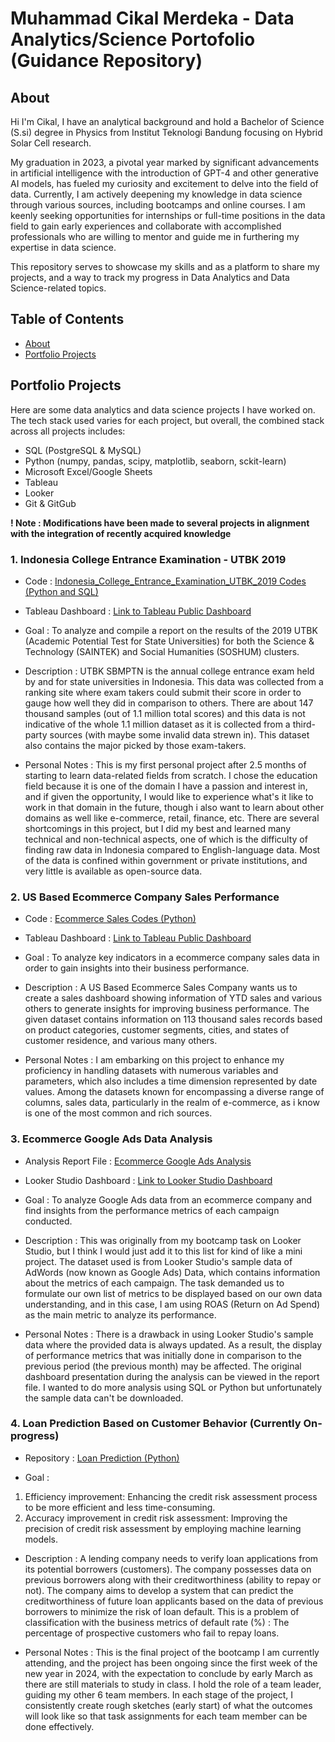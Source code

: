# Muhammad Cikal Merdeka - Data Analytics/Science Portofolio (Guidance Repository)

## About
Hi I'm Cikal, I have an analytical background and hold a Bachelor of Science (S.si) degree in Physics from Institut Teknologi Bandung focusing on Hybrid Solar Cell research.

My graduation in 2023, a pivotal year marked by significant advancements in artificial intelligence with the introduction of GPT-4 and other generative AI models, has fueled my curiosity and excitement to delve into the field of data.
Currently, I am actively deepening my knowledge in data science through various sources, including bootcamps and online courses.
I am keenly seeking opportunities for internships or full-time positions in the data field to gain early experiences and collaborate with accomplished professionals who are willing to mentor and guide me in furthering my expertise in data science.

This repository serves to showcase my skills and as a platform to share my projects, and a way to track my progress in Data Analytics and Data Science-related topics.

## Table of Contents
* [About](https://github.com/mcikalmerdeka/Data-Analyst-Scientist-Portofolio?tab=readme-ov-file#about)
* [Portfolio Projects](https://github.com/mcikalmerdeka/Data-Analyst-Scientist-Portofolio?tab=readme-ov-file#portfolio-projects)

## Portfolio Projects
Here are some data analytics and data science projects I have worked on. The tech stack used varies for each project, but overall, the combined stack across all projects includes:

* SQL (PostgreSQL & MySQL)
* Python (numpy, pandas, scipy, matplotlib, seaborn, sckit-learn)
* Microsoft Excel/Google Sheets
* Tableau
* Looker
* Git & GitGub

<b>! Note : Modifications have been made to several projects in alignment with the integration of recently acquired knowledge</b>

### 1. Indonesia College Entrance Examination - UTBK 2019
* Code : [Indonesia_College_Entrance_Examination_UTBK_2019 Codes (Python and SQL)](https://github.com/mcikalmerdeka/Portfolio-Projects-Files/tree/main/Indonesia%20College%20Entrance%20Examination%20UTBK%202019)

* Tableau Dashboard : [Link to Tableau Public Dashboard](https://public.tableau.com/app/profile/cikal.merdeka/viz/IndonesiaCollegeEntranceExamination-UTBK2019Result/IndonesiaCollegeEntranceExamination-UTBK2019ResultScience?publish=yes)

* Goal : To analyze and compile a report on the results of the 2019 UTBK (Academic Potential Test for State Universities) for both the Science & Technology (SAINTEK) and Social Humanities (SOSHUM) clusters.

* Description : UTBK SBMPTN is the annual college entrance exam held by and for state universities in Indonesia. This data was collected from a ranking site where exam takers could submit their score in order to gauge how well they did in comparison to others. There are about 147 thousand samples (out of 1.1 million total scores) and this data is not indicative of the whole 1.1 million dataset as it is collected from a third-party sources (with maybe some invalid data strewn in). This dataset also contains the major picked by those exam-takers.

* Personal Notes : This is my first personal project after 2.5 months of starting to learn data-related fields from scratch. I chose the education field because it is one of the domain I have a passion and interest in, and if given the opportunity, I would like to experience what's it like to work in that domain in the future, though i also want to learn about other domains as well like e-commerce, retail, finance, etc. There are several shortcomings in this project, but I did my best and learned many technical and non-technical aspects, one of which is the difficulty of finding raw data in Indonesia compared to English-language data. Most of the data is confined within government or private institutions, and very little is available as open-source data.

### 2. US Based Ecommerce Company Sales Performance
* Code : [Ecommerce Sales Codes (Python)](https://github.com/mcikalmerdeka/Portfolio-Projects-Files/tree/main/US%20Based%20Ecommerce%20Company%20Sales%20Performance)

* Tableau Dashboard : [Link to Tableau Public Dashboard](https://public.tableau.com/app/profile/cikal.merdeka/viz/USBasedEcommerceCompanySalesPerformance/SalesPerformanceDashboard?publish=yes)

* Goal : To analyze key indicators in a ecommerce company sales data in order to gain insights into their business performance.

* Description : A US Based Ecommerce Sales Company wants us to create a sales dashboard showing information of YTD sales and various others to generate insights for improving business performance. The given dataset contains information on 113 thousand sales records based on product categories, customer segments, cities, and states of customer residence, and various many others.

* Personal Notes : I am embarking on this project to enhance my proficiency in handling datasets with numerous variables and parameters, which also includes a time dimension represented by date values. Among the datasets known for encompassing a diverse range of columns, sales data, particularly in the realm of e-commerce, as i know is one of the most common and rich sources.

### 3. Ecommerce Google Ads Data Analysis
* Analysis Report File : [Ecommerce Google Ads Analysis](https://github.com/mcikalmerdeka/Portfolio-Projects-Files/tree/main/Ecommerce%20Google%20Ads%20Data%20Analysis)

* Looker Studio Dashboard : [Link to Looker Studio Dashboard](https://lookerstudio.google.com/reporting/90de1d92-08c9-47af-b13d-76bb93010a33)

* Goal : To analyze Google Ads data from an ecommerce company and find insights from the performance metrics of each campaign conducted.

* Description : This was originally from my bootcamp task on Looker Studio, but I think I would just add it to this list for kind of like a mini project. The dataset used is from Looker Studio's sample data of AdWords (now known as Google Ads) Data, which contains information about the metrics of each campaign. The task demanded us to formulate our own list of metrics to be displayed based on our own data understanding, and in this case, I am using ROAS (Return on Ad Spend) as the main metric to analyze its performance.

* Personal Notes : There is a drawback in using Looker Studio's sample data where the provided data is always updated. As a result, the display of performance metrics that was initially done in comparison to the previous period (the previous month) may be affected. The original dashboard presentation during the analysis can be viewed in the report file. I wanted to do more analysis using SQL or Python but unfortunately the sample data can't be downloaded.

### 4. Loan Prediction Based on Customer Behavior (Currently On-progress)
* Repository : [Loan Prediction (Python)](https://github.com/mcikalmerdeka/Dackers)

* Goal :
1. Efficiency improvement: Enhancing the credit risk assessment process to be more efficient and less time-consuming.
2. Accuracy improvement in credit risk assessment: Improving the precision of credit risk assessment by employing machine learning models.

* Description : A lending company needs to verify loan applications from its potential borrowers (customers). The company possesses data on previous borrowers along with their creditworthiness (ability to repay or not). The company aims to develop a system that can predict the creditworthiness of future loan applicants based on the data of previous borrowers to minimize the risk of loan default. This is a problem of classification with the business metrics of default rate (%) : The percentage of prospective customers who fail to repay loans.

* Personal Notes : This is the final project of the bootcamp I am currently attending, and the project has been ongoing since the first week of the new year in 2024, with the expectation to conclude by early March as there are still materials to study in class. I hold the role of a team leader, guiding my other 6 team members. In each stage of the project, I consistently create rough sketches (early start) of what the outcomes will look like so that task assignments for each team member can be done effectively.
